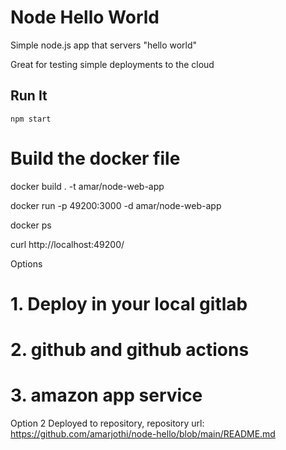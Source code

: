 # Node Hello World

Simple node.js app that servers "hello world"

Great for testing simple deployments to the cloud

## Run It

`npm start`

# Build the docker file

docker build . -t amar/node-web-app

docker run -p 49200:3000 -d amar/node-web-app

docker ps

curl http://localhost:49200/

Options 
# 1. Deploy in your local gitlab
# 2. github and github actions
# 3. amazon app service 

Option 2
Deployed to repository, repository url: 
https://github.com/amarjothi/node-hello/blob/main/README.md





